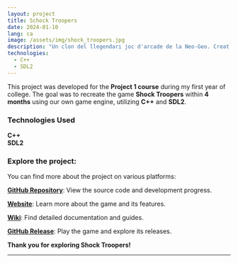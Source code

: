 ```yaml
---
layout: project
title: Schock Troopers
date: 2024-01-10
lang: ca
image: /assets/img/shock_troopers.jpg
description: "Un clon del llegendari joc d'arcade de la Neo-Geo. Creat des de zero amb SDL2 i C++"
technologies:
  - C++
  - SDL2
---
```


<link rel="stylesheet" type='text/css' href="https://cdn.jsdelivr.net/gh/devicons/devicon@latest/devicon.min.css" /> 

<p>This project was developed for the <b>Project 1 course</b> during my first year of college. The goal was to recreate the game <b>Shock Troopers</b> within <b>4 months</b> using our own game engine, utilizing <b>C++</b> and <b>SDL2</b>.</p>

<div class="skills-section">
  <h3>Technologies Used</h3>
  <div class="skills">
    <div class="skill">
      <i class="devicon-cplusplus-plain colored"></i>
      <span><b>C++</b></span>
    </div>
    <div class="skill">
      <i class="devicon-sdl-plain colored"></i>
      <span><b>SDL2</b></span>
    </div>
  </div>
</div>

<h3>Explore the project:</h3>

<p>You can find more about the project on various platforms:</p>
<p><a href="https://github.com/Very-Serious-Games/Project1-Shock-Troopers"><b>GitHub Repository</b></a>: View the source code and development progress.</p>
<p><a href="https://very-serious-games.github.io/Project1-Shock-Troopers/"><b>Website</b></a>: Learn more about the game and its features.</p>
<p><a href="https://github.com/Very-Serious-Games/Project1-Shock-Troopers/wiki"><b>Wiki</b></a>: Find detailed documentation and guides.</p>
<p><a href="https://github.com/Very-Serious-Games/Project1-Shock-Troopers/releases/tag/Release"><b>GitHub Release</b></a>: Play the game and explore its releases.</p>

<p><b>Thank you for exploring Shock Troopers!</b></p>

---